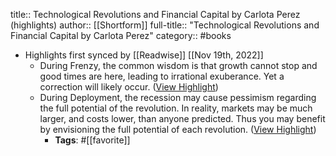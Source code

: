 title:: Technological Revolutions and Financial Capital by Carlota Perez (highlights)
author:: [[Shortform]]
full-title:: "Technological Revolutions and Financial Capital by Carlota Perez"
category:: #books

- Highlights first synced by [[Readwise]] [[Nov 19th, 2022]]
	- During Frenzy, the common wisdom is that growth cannot stop and good times are here, leading to irrational exuberance. Yet a correction will likely occur. ([View Highlight](https://www.shortform.com/app/highlights/8545e370-d3d7-4741-abdf-3dde65e42e48))
	- During Deployment, the recession may cause pessimism regarding the full potential of the revolution. In reality, markets may be much larger, and costs lower, than anyone predicted. Thus you may benefit by envisioning the full potential of each revolution. ([View Highlight](https://www.shortform.com/app/highlights/ee29bbf3-e45d-4763-8d46-d2417d0098db))
		- **Tags**: #[[favorite]]